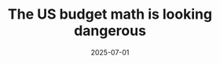 ---
title: "The US budget math is looking dangerous"
collection: publications
pub_type: policy
date: 2025-07-01
venue: 'Stanford Institute for Economic Policy Research (SIEPR)'
paperurl: 'https://siepr.stanford.edu/publications/policy-brief/us-budget-math-looking-dangerous'
---